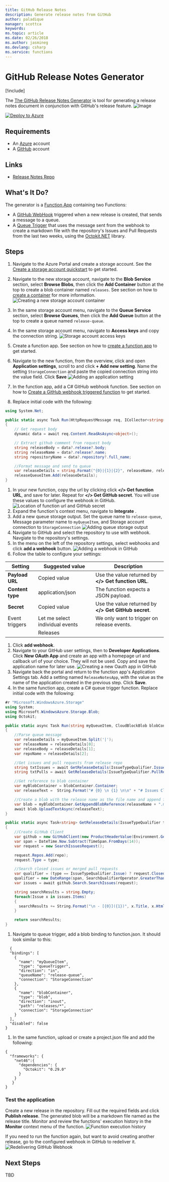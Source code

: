 ```yaml
---
title: GitHub Release Notes
description: Generate release notes from GitHub
author: paladique
manager: scottca
keywords: 
ms.topic: article
ms.date: 02/26/2018
ms.author: jasmineg
ms.devlang: csharp
ms.service: functions
---
```


# GitHub Release Notes Generator

[!include[](../includes/header.md)]

The [The GitHub Release Notes Generator](https://github.com/paladique/release-notes-generator) is tool for generating a release notes document in conjunction with GitHub's release feature. ![Image]()

[![Deploy to Azure](https://azuredeploy.net/deploybutton.png)]()

## Requirements
* An [Azure](https://azure.microsoft.com/en-us/free/) account
* A [GitHub](https://github.com/join) account

## Links
* [Release Notes Repo](https://github.com/paladique/release-notes-generator)

## What's It Do?
The generator is a [Function App]() containing two Functions:

- A [GitHub WebHook]() triggered when a new release is created, that sends a message to a queue.
- A [Queue Trigger]() that uses the message sent from the webhook to create a markdown file with the repository's Issues and Pull Requests from the last two weeks, using the [Octokit.NET]() library.

## Steps
1. Navigate to the Azure Portal and create a storage account. See the [Create a storage account quickstart](https://docs.microsoft.com/en-us/azure/storage/common/storage-quickstart-create-account?tabs=portal#create-a-general-purpose-storage-account) to get started. 
1. Navigate to the new storage account, navigate to the **Blob Service** section, select **Browse Blobs**, then click the **Add Container** button at the top to create a blob container named `releases`. See section on how to [create a container](https://docs.microsoft.com/en-us/azure/storage/blobs/storage-quickstart-blobs-portal#create-a-container) for more information. ![Creating a new storage account container](media/github-release-notes/newcontainer.png)
1. In the same storage account menu, navigate to the **Queue Service** section, select **Browse Queues**, then click the **Add Queue** button at the top to create a queue named `release-queue`.
1. In the same storage account menu, navigate to **Access keys** and copy the connection string. ![Storage account access keys](media/github-release-notes/storageaccesskeys.png)
1. Create a function app. See section on how to [create a function app](https://docs.microsoft.com/en-us/azure/azure-functions/functions-create-first-azure-function#create-a-function-app) to get started.
1. Navigate to the new function, from the overview, click and open **Application settings**, scroll to and click **+ Add new setting**. Name the setting `StorageConnection` and paste the copied connection string into the value field. Click **Save** ![Adding an application setting](media/github-release-notes/appsettings.png)
1. In the function app, add a C# GitHub webhook function. See section on how to [Create a GitHub webhook triggered function](https://docs.microsoft.com/en-us/azure/azure-functions/functions-create-github-webhook-triggered-function#create-a-github-webhook-triggered-function) to get started.

1. Replace initial code with the following:

```csharp
using System.Net;

public static async Task Run(HttpRequestMessage req, ICollector<string> releaseQueueItem, TraceWriter log)
{
    // Get request body
    dynamic data = await req.Content.ReadAsAsync<object>();

    // Extract github comment from request body
    string releaseBody = data?.release?.body;
    string releaseName = data?.release?.name;
    string repositoryName = data?.repository?.full_name;

    //Format message and send to queue
    var releaseDetails = string.Format("{0}|{1}|{2}", releaseName, releaseBody, repositoryName);
    releaseQueueItem.Add(releaseDetails);
}
```

1. In your new function, copy the url by clicking click **</> Get function URL**, and save for later. Repeat for **</> Get GitHub secret**. You will use these values to configure the webhook in GitHub. ![Location of function url and GitHub secret](media/github-release-notes/functionurl.png)
1. Expand the function's context menu, navigate to **Integrate** .
1. Add a new queue storage output. Set the queue name to `release-queue`, Message parameter name to `myQueueItem`, and Storage account connection to `StorageConnection` ![Adding queue storage output](media/github-release-notes/addqueue.png)
1. Navigate to GitHub and select the repository to use with webhook. Navgiate to the repository's settings.
1. In the menu on the left of the repository settings, select webhooks and click **add a webhook** button. ![Adding a webhook in GitHub](media/github-release-notes/addgithubwebhook.png)
1. Follow the table to configure your settings:

| Setting | Suggested value | Description |
|---|---|---|
| **Payload URL** | Copied value | Use the value returned by  **</> Get function URL**. |
| **Content type** | application/json | The function expects a JSON payload. |
| **Secret**   | Copied value | Use the value returned by  **</> Get GitHub secret**. |
| Event triggers | Let me select individual events | We only want to trigger on release events.  |
| | Releases |  |

1. Click **add webhook**.
1. Navigate to your GitHub user settings, then to **Developer Applications**. Click **New OAuth App** and create an app with a homepage url and callback url of your choice. They will not be used. Copy and save the application name for later use. ![Creating a new Oauth app in GitHub](media/github-release-notes/newghapplication.png)
1. Navigate back the portal and return to the function app's Application Settings tab. Add a setting named `ReleaseNotesApp`, with the value as the name of the application created in the previous step. Click **Save**.
1. In the same function app, create a C# queue trigger function. Replace initial code with the following:

```csharp
#r "Microsoft.WindowsAzure.Storage"
using System;
using Microsoft.WindowsAzure.Storage.Blob;
using Octokit;

public static async Task Run(string myQueueItem, CloudBlockBlob blobContainer, TraceWriter log)
{
    //Parse queue message
    var releaseDetails = myQueueItem.Split('|');
    var releaseName = releaseDetails[0];
    var releaseBody = releaseDetails[1];
    var repoName = releaseDetails[2];

    //Get issues and pull requests from release repo
    string txtIssues = await GetReleaseDetails(IssueTypeQualifier.Issue, repoName);
    string txtPulls = await GetReleaseDetails(IssueTypeQualifier.PullRequest, repoName);

    //Get reference to blob container
    var myBlobContainer = blobContainer.Container;
    var releaseText =  String.Format("# {0} \n {1} \n\n" + "# Issues Closed:" + txtIssues + "\n\n# Changes Merged:" + txtPulls, releaseName,releaseBody);

    //Create a blob with the release name as the file name and append formatted release notes
    var blob = myBlobContainer.GetAppendBlobReference(releaseName + ".md" );
    await blob.UploadTextAsync(releaseText);
}

public static async Task<string> GetReleaseDetails(IssueTypeQualifier type, string repo)
{
    //Create GitHub Client
    var github = new GitHubClient(new ProductHeaderValue(Environment.GetEnvironmentVariable("ReleaseNotesApp")));
    var span = DateTime.Now.Subtract(TimeSpan.FromDays(14));
    var request = new SearchIssuesRequest();

    request.Repos.Add(repo);
    request.Type = type;

    //Search closed issues or merged pull requests
    var qualifier = (type == IssueTypeQualifier.Issue) ? request.Closed : request.Merged;
    qualifier = new DateRange(span, SearchQualifierOperator.GreaterThan);
    var issues = await github.Search.SearchIssues(request);

    string searchResults = string.Empty;
    foreach(Issue x in issues.Items)
    {
      searchResults += String.Format("\n - [{0}]({1})", x.Title, x.HtmlUrl);
    }

    return searchResults;
}
```

1. Navigate to queue trigger, add a blob binding to function.json. It should look similar to this:

```
  {
  "bindings": [
    {
      "name": "myQueueItem",
      "type": "queueTrigger",
      "direction": "in",
      "queueName": "release-queue",
      "connection": "StorageConnection"
    },
    {
      "name": "blobContainer",
      "type": "blob",
      "direction": "inout",
      "path": "releases/*",
      "connection": "StorageConnection"
    }
  ],
  "disabled": false
}
```

1. In the same function, upload or create a project.json file and add the following:

```
{
  "frameworks": {
    "net46":{
      "dependencies": {
        "Octokit": "0.29.0"
      }
    }
   }
}
```

### Test the application
Create a new release in the repository. Fill out the required fields and click **Publish release**. The generated blob will be a markdown file named as the release title.
Monitor and review the functions' execution history in the **Monitor** context menu of the function. ![Function execution history](media/github-release-notes/monitorfunction.png)

If you need to run the function again, but want to avoid creating another release, go to the configured webhook in GitHub to redeliver it. ![Redelivering GitHub Webhook](media/github-release-notes/redeliverwebhook.png)

## Next Steps
TBD

